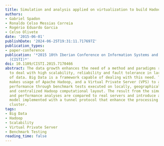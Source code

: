 ```yaml
---
title: Simulation and analysis applied on virtualization to build Hadoop clusters
authors:
- Gabriel Spadon
- Ronaldo Celso Messias Correia
- Rogério Eduardo Garcia
- Celso Olivete
date: '2015-06-01'
publishDate: '2024-06-25T19:31:11.717697Z'
publication_types:
- paper-conference
publication: '*2015 10th Iberian Conference on Information Systems and Technologies
  (CISTI)*'
doi: 10.1109/CISTI.2015.7170466
abstract: The data growth enhances the need of a method and paradigms responsible
  to deal with high scalability, reliability and fault tolerance in large amounts
  of data. Big Data is a framework capable of dealing with this need. This research
  makes usage of Apache Hadoop, and a Virtual Private Server (VPS) to analyze the
  performance through benchmark tests executed on locally, geographically distributed,
  and centralized Hadoop computational layout. The result from the simulations metrics,
  and performance analyses are compared to real servers and introduce an alternative
  model implemented with a tunnel protocol that enhance the processing power of the
  cluster.
tags:
- Big Data
- Hadoop
- Scalability
- Virtual Private Server
- Benchmark Testing
reading_time: false
---
```

